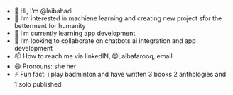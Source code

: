 - 👋 Hi, I’m @laibahadi
- 👀 I’m interested in machiene learning and creating new project sfor the betterment for humanity
- 🌱 I’m currently learning app development
- 💞️ I’m looking to collaborate on chatbots ai integration and app development
- 📫 How to reach me via linkedIN, @Laibafarooq, email
- 😄 Pronouns: she her
- ⚡ Fun fact: i play badminton and have written 3 books 2 anthologies and 1 solo published 

<!---
laibahadi/laibahadi is a ✨ special ✨ repository because its `README.md` (this file) appears on your GitHub profile.
You can click the Preview link to take a look at your changes.
--->
